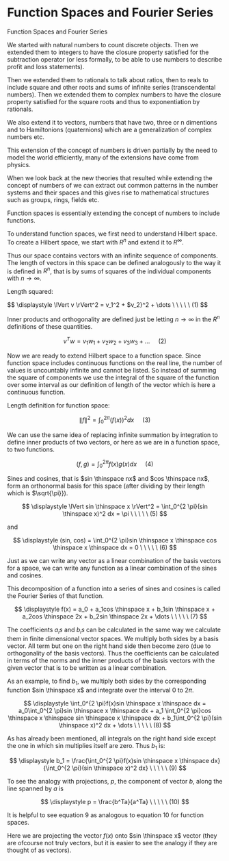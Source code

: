 # Function Spaces and Fourier Series





Function Spaces and Fourier Series


We started with natural numbers to count discrete objects. Then we extended them to integers to have the closure property satisfied for the subtraction operator (or less formally, to be able to use numbers to describe profit and loss statements).

Then we extended them to rationals to talk about ratios, then to reals to include square and other roots and sums of infinite series (transcendental numbers). Then we extended them to complex numbers to have the closure property satisfied for the square roots and thus to exponentiation by rationals.

We also extend it to vectors, numbers that have two, three or n dimentions and to Hamiltonions (quaternions) which are a generalization of complex numbers etc.

This extension of the concept of numbers is driven partially by the need to model the world efficiently, many of the extensions have come from physics.

When we look back at the new theories that resulted while extending the concept of numbers of we can extract out common patterns in the number systems and their spaces and this gives rise to mathematical structures such as groups, rings, fields etc.

Function spaces is essentially extending the concept of numbers to include functions.

To understand function spaces, we first need to understand Hilbert space. To create a Hilbert space, we start with $R^n$ and extend it to $R^{\infty}$.

Thus our space contains vectors with an infinite sequence of components. The length of vectors in this space can be defined analogously to the way it is defined in $R^n$, that is by sums of squares of the individual components with $n \rightarrow \infty$.

Length squared:

$$
\displaystyle \lVert v \rVert^2 = v_1^2 + $v_2}^2 + \dots \ \ \ \ \ (1)
$$


Inner products and orthogonality are defined just be letting $n \rightarrow \infty$ in the $R^n$ definitions of these quantities.

$$
\displaystyle v^Tw = v_1w_1 + v_2w_2 + v_3w_3 + \dots \ \ \ \ \ (2)
$$

Now we are ready to extend Hilbert space to a function space. Since function space includes continuous functions on the real line, the number of values is uncountably infinite and cannot be listed. So instead of summing the square of components we use the integral of the square of the function over some interval as our definition of length of the vector which is here a continuous function.

Length definition for function space:

$$
\displaystyle \lVert f \rVert^2 = \int_0^{2 \pi}(f(x))^2 dx \ \ \ \ \ (3)
$$

We can use the same idea of replacing infinite summation by integration to define inner products of two vectors, or here as we are in a function space, to two functions.

$$
\displaystyle (f, g) = \int_0^{2 \pi}f(x)g(x) dx \ \ \ \ \ (4)
$$

Sines and cosines, that is $sin \thinspace nx$ and $cos \thinspace nx$, form an orthonormal basis for this space (after dividing by their length which is $\sqrt{\pi}}).

$$
\displaystyle \lVert sin \thinspace x \rVert^2 = \int_0^{2 \pi}(sin \thinspace x)^2 dx = \pi \ \ \ \ \ (5)
$$

and

$$
\displaystyle (sin, cos) = \int_0^{2 \pi}sin \thinspace x \thinspace cos \thinspace x \thinspace dx = 0 \ \ \ \ \ (6)
$$

Just as we can write any vector as a linear combination of the basis vectors for a space, we can write any function as a linear combination of the sines and cosines.

This decomposition of a function into a series of sines and cosines is called the Fourier Series of that function.

$$
\displaystyle f(x) = a_0 + a_1cos \thinspace x + b_1sin \thinspace x + a_2cos \thinspace 2x + b_2sin \thinspace 2x + \dots \ \ \ \ \ (7)
$$

The coefficients $a_is$ and $b_is$ can be calculated in the same way we calculate them in finite dimensional vector spaces. We multiply both sides by a basis vector. All term but one on the right hand side then become zero (due to orthogonality of the basis vectors). Thus the coefficients can be calculated in terms of the norms and the inner products of the basis vectors with the given vector that is to be written as a linear combination.

As an example, to find $b_1$, we multiply both sides by the corresponding function $sin \thinspace x$ and integrate over the interval 0 to $2\pi$.

$$
\displaystyle \int_0^{2 \pi}f(x)sin \thinspace x \thinspace dx = a_0\int_0^{2 \pi}sin \thinspace x \thinspace dx + a_1 \int_0^{2 \pi}cos \thinspace x \thinspace sin \thinspace x \thinspace dx + b_1\int_0^{2 \pi}(sin \thinspace x)^2 dx + \dots \ \ \ \ \ (8)
$$

As has already been mentioned, all integrals on the right hand side except the one in which sin multiplies itself are zero. Thus $b_1$ is:

$$
\displaystyle b_1 = \frac{\int_0^{2 \pi}f(x)sin \thinspace x \thinspace dx}{\int_0^{2 \pi}(sin \thinspace x)^2 dx} \ \ \ \ \ (9)
$$

To see the analogy with projections, $p$, the component of vector $b$, along the line spanned by $a$ is

$$
\displaystyle p = \frac{b^Ta}{a^Ta} \ \ \ \ \ (10)
$$

It is helpful to see equation 9 as analogous to equation 10 for function spaces.

Here we are projecting the vector $f(x)$ onto $sin \thinspace x$ vector (they are ofcourse not truly vectors, but it is easier to see the analogy if they are thought of as vectors).



